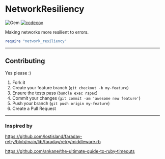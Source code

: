 NetworkResiliency
======
![Gem](https://img.shields.io/gem/dt/network_resiliency?style=plastic)
[![codecov](https://codecov.io/gh/dpep/network_resiliency_rb/branch/main/graph/badge.svg)](https://codecov.io/gh/dpep/network_resiliency_rb)

Making networks more resilient to errors.


```ruby
require "network_resiliency"
```


----
## Contributing

Yes please  :)

1. Fork it
1. Create your feature branch (`git checkout -b my-feature`)
1. Ensure the tests pass (`bundle exec rspec`)
1. Commit your changes (`git commit -am 'awesome new feature'`)
1. Push your branch (`git push origin my-feature`)
1. Create a Pull Request



----
### Inspired by

https://github.com/lostisland/faraday-retry/blob/main/lib/faraday/retry/middleware.rb

https://github.com/ankane/the-ultimate-guide-to-ruby-timeouts
